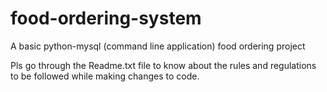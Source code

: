 # food-ordering-system
A basic python-mysql (command line application) food ordering project

Pls go through the Readme.txt file to know about the rules and regulations to be followed while making changes to code.
